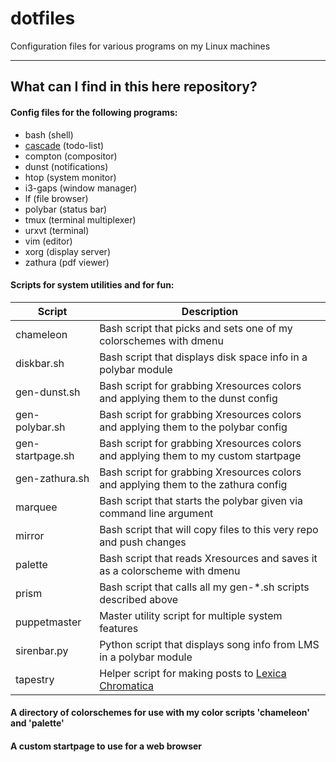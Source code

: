 # dotfiles

Configuration files for various programs on my Linux machines

------------------------------------------------------------------------------

## What can I find in this here repository?

#### Config files for the following programs:

- bash (shell)
- [cascade](https://github.com/Nynergy/cascade) (todo-list)
- compton (compositor)
- dunst (notifications)
- htop (system monitor)
- i3-gaps (window manager)
- lf (file browser)
- polybar (status bar)
- tmux (terminal multiplexer)
- urxvt (terminal)
- vim (editor)
- xorg (display server)
- zathura (pdf viewer)

#### Scripts for system utilities and for fun:

Script | Description
-------|------------
chameleon | Bash script that picks and sets one of my colorschemes with dmenu
diskbar.sh | Bash script that displays disk space info in a polybar module
gen-dunst.sh | Bash script for grabbing Xresources colors and applying them to the dunst config
gen-polybar.sh | Bash script for grabbing Xresources colors and applying them to the polybar config
gen-startpage.sh | Bash script for grabbing Xresources colors and applying them to my custom startpage
gen-zathura.sh | Bash script for grabbing Xresources colors and applying them to the zathura config
marquee | Bash script that starts the polybar given via command line argument
mirror | Bash script that will copy files to this very repo and push changes
palette | Bash script that reads Xresources and saves it as a colorscheme with dmenu
prism | Bash script that calls all my gen-\*.sh scripts described above
puppetmaster | Master utility script for multiple system features
sirenbar.py | Python script that displays song info from LMS in a polybar module
tapestry | Helper script for making posts to [Lexica Chromatica](https://lexicachromatica.xyz)

#### A directory of colorschemes for use with my color scripts 'chameleon' and 'palette'

#### A custom startpage to use for a web browser
